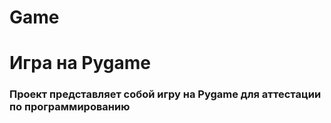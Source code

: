 # Game
# Игра на Pygame
### Проект представляет собой игру на Pygame для аттестации по программированию
## 
